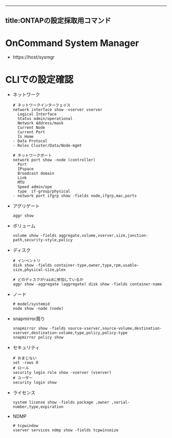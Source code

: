 
---
title:ONTAPの設定採取用コマンド
---

# OnCommand System Manager

- https://host/sysmgr

# CLIでの設定確認

- ネットワーク
  ```
  # ネットワークインターフェイス
  network interface show -vserver vserver
    Logical Interface
    Status admin/operational
    Network Address/mask
    Current Node
    Current Port
    Is Home
  - Data Protocol
  - Roles Cluster/Data/Node-mgmt
  
  # ネットワークポート
  network port show -node (controller)
    Port
    IPspace
    Broadcast domain
    Link
    MTU
    Speed admin/ope
    type  if-group/physical
  - network port ifgrp show -fields node,ifgrp,mac,ports
  ```

- アグリゲート
  ```
  aggr show 
  ```

- ボリューム
  ```
  volume show -fields aggregate,volume,vserver,size,junction-path,security-style,policy
  ```

- ディスク
  ```
  # インベントリ
  disk show -fields container-type,owner,type,rpm,usable-size,physical-size,plex
  
  # どのディスクがraidに参加しているか
  aggr show -aggregate (aggregate) disk show -fields container-name
  ```

- ノード
  ```
  # model/systemid 
  node show -node (node) 
  ```

- snapmirror周り
  ```
  snapmirror show -fields source-vserver,source-volume,destination-vserver,destination-volume,type,policy,policy-type
  snapmirror policy show 
  ```

- セキュリティ
  ```
  # おまじない
  set -rows 0
  # ロール
  security login role show -vserver (vserver) 
  # ユーザー
  security login show 
  ```

- ライセンス
  ```
  system license show -fields package ,owner ,serial-number,type,expiration
  ```

- NDMP
  ```
  # tcpwindow
  vserver services ndmp show -fields tcpwinseize
  ```
